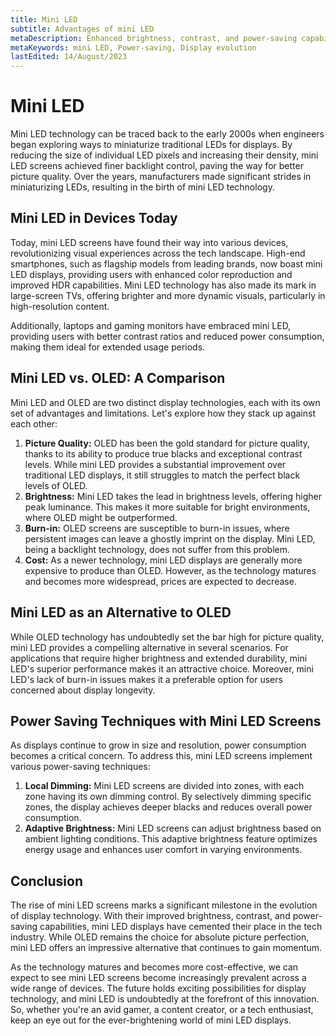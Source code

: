 ```yaml
---
title: Mini LED
subtitle: Advantages of mini LED
metaDescription: Enhanced brightness, contrast, and power-saving capabilities of mini LED displays
metaKeywords: mini LED, Power-saving, Display evolution
lastEdited: 14/August/2023
---
```


# Mini LED

Mini LED technology can be traced back to the early 2000s when engineers began exploring ways to miniaturize traditional LEDs for displays. By reducing the size of individual LED pixels and increasing their density, mini LED screens achieved finer backlight control, paving the way for better picture quality. Over the years, manufacturers made significant strides in miniaturizing LEDs, resulting in the birth of mini LED technology.

## Mini LED in Devices Today

Today, mini LED screens have found their way into various devices, revolutionizing visual experiences across the tech landscape. High-end smartphones, such as flagship models from leading brands, now boast mini LED displays, providing users with enhanced color reproduction and improved HDR capabilities. Mini LED technology has also made its mark in large-screen TVs, offering brighter and more dynamic visuals, particularly in high-resolution content.

Additionally, laptops and gaming monitors have embraced mini LED, providing users with better contrast ratios and reduced power consumption, making them ideal for extended usage periods.

## Mini LED vs. OLED: A Comparison

Mini LED and OLED are two distinct display technologies, each with its own set of advantages and limitations. Let's explore how they stack up against each other:

1. **Picture Quality:** OLED has been the gold standard for picture quality, thanks to its ability to produce true blacks and exceptional contrast levels. While mini LED provides a substantial improvement over traditional LED displays, it still struggles to match the perfect black levels of OLED.
2. **Brightness:** Mini LED takes the lead in brightness levels, offering higher peak luminance. This makes it more suitable for bright environments, where OLED might be outperformed.
3. **Burn-in:** OLED screens are susceptible to burn-in issues, where persistent images can leave a ghostly imprint on the display. Mini LED, being a backlight technology, does not suffer from this problem.
4. **Cost:** As a newer technology, mini LED displays are generally more expensive to produce than OLED. However, as the technology matures and becomes more widespread, prices are expected to decrease.

## Mini LED as an Alternative to OLED

While OLED technology has undoubtedly set the bar high for picture quality, mini LED provides a compelling alternative in several scenarios. For applications that require higher brightness and extended durability, mini LED's superior performance makes it an attractive choice. Moreover, mini LED's lack of burn-in issues makes it a preferable option for users concerned about display longevity.

## Power Saving Techniques with Mini LED Screens

As displays continue to grow in size and resolution, power consumption becomes a critical concern. To address this, mini LED screens implement various power-saving techniques:

1. **Local Dimming:** Mini LED screens are divided into zones, with each zone having its own dimming control. By selectively dimming specific zones, the display achieves deeper blacks and reduces overall power consumption.
2. **Adaptive Brightness:** Mini LED screens can adjust brightness based on ambient lighting conditions. This adaptive brightness feature optimizes energy usage and enhances user comfort in varying environments.

## Conclusion

The rise of mini LED screens marks a significant milestone in the evolution of display technology. With their improved brightness, contrast, and power-saving capabilities, mini LED displays have cemented their place in the tech industry. While OLED remains the choice for absolute picture perfection, mini LED offers an impressive alternative that continues to gain momentum.

As the technology matures and becomes more cost-effective, we can expect to see mini LED screens become increasingly prevalent across a wide range of devices. The future holds exciting possibilities for display technology, and mini LED is undoubtedly at the forefront of this innovation. So, whether you're an avid gamer, a content creator, or a tech enthusiast, keep an eye out for the ever-brightening world of mini LED displays.
